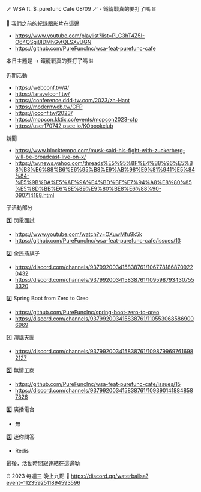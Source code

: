 🪄 WSA ft. $_purefunc Cafe 08/09 🪄 - 鐵籠戰真的要打了嗎 ⛓

:movie_camera: 我們之前的紀錄跟影片在這邊
* https://www.youtube.com/playlist?list=PLC3hT4Z5I-O64QSgj8IDMhGvtQLSXvUGN
* https://github.com/PureFuncInc/wsa-feat-purefunc-cafe

本日主題是 -> 鐵籠戰真的要打了嗎 ⛓

近期活動
* https://webconf.tw/#/
* https://laravelconf.tw/
* https://conference.ddd-tw.com/2023/zh-Hant
* https://modernweb.tw/CFP
* https://jcconf.tw/2023/
* https://mopcon.kktix.cc/events/mopcon2023-cfp
* https://user170742.psee.io/KObookclub

新聞
* https://www.blocktempo.com/musk-said-his-fight-with-zuckerberg-will-be-broadcast-live-on-x/
* https://tw.news.yahoo.com/threads%E5%95%8F%E4%B8%96%E5%B8%B3%E6%88%B6%E6%95%B8%E9%AB%98%E9%81%941%E5%84%84-%E5%9B%BA%E5%AE%9A%E4%BD%BF%E7%94%A8%E8%80%85%E5%8D%BB%E6%8E%89%E9%80%BE8%E6%88%90-090714188.html

子活動部分

:one: 閃電面試
* https://www.youtube.com/watch?v=OXuwMfu9k5k
* https://github.com/PureFuncInc/wsa-feat-purefunc-cafe/issues/13

:two: 全民插旗子
* https://discord.com/channels/937992003415838761/1067781868709220432
* https://discord.com/channels/937992003415838761/1095987934307553320

:three: Spring Boot from Zero to Oreo
* https://github.com/PureFuncInc/spring-boot-zero-to-oreo
* https://discord.com/channels/937992003415838761/1105530685869006969

:four: 演講天團
* https://discord.com/channels/937992003415838761/1098799697616982127

:five: 無情工商
* https://github.com/PureFuncInc/wsa-feat-purefunc-cafe/issues/15
* https://discord.com/channels/937992003415838761/1093901418848587826

:six: 廣播電台
* 無

:seven: 迷你問答
* Redis

最後，活動時間跟連結在這邊呦

:alarm_clock: 2023 每週三 晚上九點
:link: https://discord.gg/waterballsa?event=1123592511894593596

